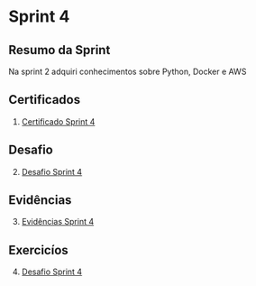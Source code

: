 # Sprint 4

## Resumo da Sprint 

Na sprint 2 adquiri conhecimentos sobre Python, Docker e AWS



## Certificados

1. [Certificado Sprint 4](https://github.com/AnaAndrade03/PB-Compass/tree/main/Sprint_2/Certificados)

## Desafio 

2. [Desafio Sprint 4](https://github.com/AnaAndrade03/PB-Compass/tree/main/Sprint_2/Desafio)

## Evidências

3. [Evidências Sprint 4](https://github.com/AnaAndrade03/PB-Compass/tree/main/Sprint_2/Evid%C3%AAncias)

## Exercicíos

4. [Desafio Sprint 4](https://github.com/AnaAndrade03/PB-Compass/tree/main/Sprint_2/Exerc%C3%ADcios)

